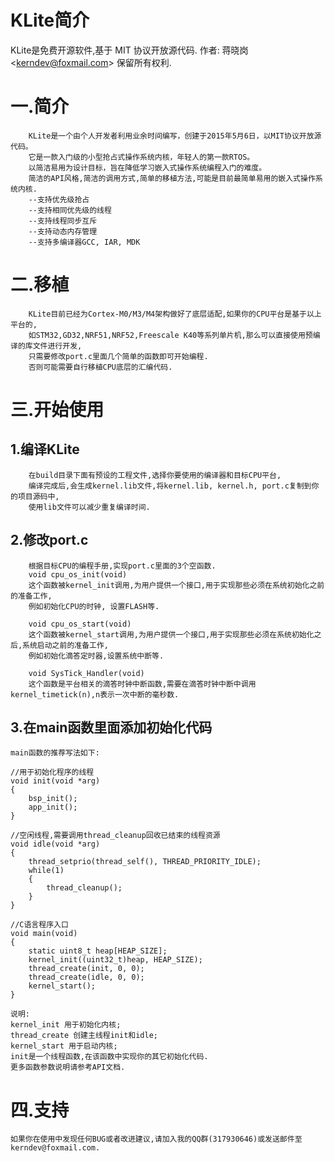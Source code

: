 KLite简介
=====================
KLite是免费开源软件,基于 MIT 协议开放源代码.
作者: 蒋晓岗\<kerndev@foxmail.com> 保留所有权利.

# 一.简介
        KLite是一个由个人开发者利用业余时间编写，创建于2015年5月6日，以MIT协议开放源代码。
        它是一款入门级的小型抢占式操作系统内核，年轻人的第一款RTOS。
        以简洁易用为设计目标，旨在降低学习嵌入式操作系统编程入门的难度。
        简洁的API风格,简洁的调用方式,简单的移植方法,可能是目前最简单易用的嵌入式操作系统内核.
        --支持优先级抢占  
        --支持相同优先级的线程
        --支持线程同步互斥  
        --支持动态内存管理
        --支持多编译器GCC, IAR, MDK

# 二.移植
        KLite目前已经为Cortex-M0/M3/M4架构做好了底层适配,如果你的CPU平台是基于以上平台的,
        如STM32,GD32,NRF51,NRF52,Freescale K40等系列单片机,那么可以直接使用预编译的库文件进行开发,
        只需要修改port.c里面几个简单的函数即可开始编程.
        否则可能需要自行移植CPU底层的汇编代码.

# 三.开始使用
## 1.编译KLite
        在build目录下面有预设的工程文件,选择你要使用的编译器和目标CPU平台,  
        编译完成后,会生成kernel.lib文件,将kernel.lib, kernel.h, port.c复制到你的项目源码中,
        使用lib文件可以减少重复编译时间.

## 2.修改port.c
        根据目标CPU的编程手册,实现port.c里面的3个空函数.
        void cpu_os_init(void)
        这个函数被kernel_init调用,为用户提供一个接口,用于实现那些必须在系统初始化之前的准备工作,
        例如初始化CPU的时钟, 设置FLASH等.
        
        void cpu_os_start(void)
        这个函数被kernel_start调用,为用户提供一个接口,用于实现那些必须在系统初始化之后,系统启动之前的准备工作,
        例如初始化滴答定时器,设置系统中断等.
        
        void SysTick_Handler(void)
        这个函数是平台相关的滴答时钟中断函数,需要在滴答时钟中断中调用kernel_timetick(n),n表示一次中断的毫秒数.

## 3.在main函数里面添加初始化代码
    main函数的推荐写法如下:
```
//用于初始化程序的线程
void init(void *arg)
{
    bsp_init();
    app_init();
}

//空闲线程,需要调用thread_cleanup回收已结束的线程资源
void idle(void *arg)
{
    thread_setprio(thread_self(), THREAD_PRIORITY_IDLE);
    while(1)
    {
        thread_cleanup();
    }
}

//C语言程序入口
void main(void)
{
    static uint8_t heap[HEAP_SIZE];
    kernel_init((uint32_t)heap, HEAP_SIZE);
    thread_create(init, 0, 0);
    thread_create(idle, 0, 0);
    kernel_start();
}
```
    说明:
    kernel_init 用于初始化内核;
    thread_create 创建主线程init和idle;  
    kernel_start 用于启动内核;  
    init是一个线程函数,在该函数中实现你的其它初始化代码.  
    更多函数参数说明请参考API文档.  

# 四.支持
    如果你在使用中发现任何BUG或者改进建议,请加入我的QQ群(317930646)或发送邮件至kerndev@foxmail.com.  

    